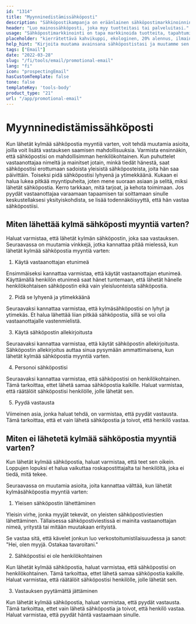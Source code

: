 ```yaml
---
id: "1314"
title: "Myynninedistämissähköposti"
description: "Sähköpostikampanja on eräänlainen sähköpostimarkkinoinnin muoto, jota käytetään tuotteiden tai palveluiden mainostamiseen. Sähköpostikampanjat lähetetään usein tilaajalistalle, ja niitä voidaan käyttää myynnin, tapahtumien tai uusien tuotteiden mainostamiseen. Sähköpostikampanjoita voidaan käyttää myös asiakassuhteiden rakentamiseen tai kanta-asiakkuuden kasvattamiseen."
header: "Luo mainossähköposti, joka myy tuotteitasi tai palveluitasi."
usage: "Sähköpostimarkkinointi on tapa markkinoida tuotteita, tapahtumia tai uusia tuotteita. Seuraava generaattori auttaa sinua suunnittelemaan ja kehittämään sähköpostimarkkinointikampanjan, joka on täysin yhteensopiva brändisi kanssa."
placeholder: "kierrätettävä kahvikuppi, ekologinen, 20% alennus, ilmainen toimitus"
help_hint: "Kirjoita muutama avainsana sähköpostistasi ja muutamme sen kampanjaviestiksi."
tags: ["Email"]
date: "2022-03-28"
slug: "/fi/tools/email/promotional-email"
lang: "fi"
icon: "prospectingEmail"
hasCustomTemplate: false
tone: false
templateKey: 'tools-body'
product_type: "21"
url: "/app/promotional-email"
---
```


# Myynninedistämissähköposti

Kun lähetät kylmää sähköpostia myyntiä varten, voit tehdä muutamia asioita, joilla voit lisätä vastauksen saamisen mahdollisuuksia. Varmista ensinnäkin, että sähköpostisi on mahdollisimman henkilökohtainen. Kun puhuttelet vastaanottajaa nimeltä ja mainitset jotain, minkä tiedät hänestä, saat sähköpostisi erottumaan sadoista yleisistä sähköposteista, joita hän saa päivittäin. Toiseksi pidä sähköpostisi lyhyenä ja ytimekkäänä. Kukaan ei halua lukea pitkää myyntipuheita, joten mene suoraan asiaan ja selitä, miksi lähetät sähköpostia. Kerro tarkkaan, mitä tarjoat, ja kehota toimimaan. Jos pyydät vastaanottajaa varaamaan tapaamisen tai soittamaan sinulle keskustellaksesi yksityiskohdista, se lisää todennäköisyyttä, että hän vastaa sähköpostiisi.

## Miten lähettää kylmä sähköposti myyntiä varten?

Haluat varmistaa, että lähetät kylmän sähköpostin, joka saa vastauksen. Seuraavassa on muutamia vinkkejä, jotka kannattaa pitää mielessä, kun lähetät kylmää sähköpostia myyntiä varten:

1. Käytä vastaanottajan etunimeä

Ensimmäiseksi kannattaa varmistaa, että käytät vastaanottajan etunimeä. Käyttämällä henkilön etunimeä saat hänet tuntemaan, että lähetät hänelle henkilökohtaisen sähköpostin eikä vain yleisluonteista sähköpostia.

2. Pidä se lyhyenä ja ytimekkäänä

Seuraavaksi kannattaa varmistaa, että kylmäsähköpostisi on lyhyt ja ytimekäs. Et halua lähettää liian pitkää sähköpostia, sillä se voi olla vastaanottajalle vastenmielistä.

3. Käytä sähköpostin allekirjoitusta

Seuraavaksi kannattaa varmistaa, että käytät sähköpostin allekirjoitusta. Sähköpostin allekirjoitus auttaa sinua pysymään ammattimaisena, kun lähetät kylmää sähköpostia myyntiä varten.

4. Personoi sähköpostisi

Seuraavaksi kannattaa varmistaa, että sähköpostisi on henkilökohtainen. Tämä tarkoittaa, ettet lähetä samaa sähköpostia kaikille. Haluat varmistaa, että räätälöit sähköpostisi henkilölle, jolle lähetät sen.

5. Pyydä vastausta

Viimeinen asia, jonka haluat tehdä, on varmistaa, että pyydät vastausta. Tämä tarkoittaa, että et vain lähetä sähköpostia ja toivot, että henkilö vastaa.

## Miten ei lähetetä kylmää sähköpostia myyntiä varten?

Kun lähetät kylmää sähköpostia, haluat varmistaa, että teet sen oikein. Loppujen lopuksi et halua vaikuttaa roskapostittajalta tai henkilöltä, joka ei tiedä, mitä tekee.

Seuraavassa on muutamia asioita, joita kannattaa välttää, kun lähetät kylmäsähköpostia myyntiä varten:

1. Yleisen sähköpostin lähettäminen

Yleisin virhe, jonka myyjät tekevät, on yleisten sähköpostiviestien lähettäminen. Tällaisessa sähköpostiviestissä ei mainita vastaanottajan nimeä, yritystä tai mitään muutakaan erityistä.

Se vastaa sitä, että kävelet jonkun luo verkostoitumistilaisuudessa ja sanot: "Hei, olen myyjä. Ostakaa tavaroitani."

2. Sähköpostisi ei ole henkilökohtainen

Kun lähetät kylmää sähköpostia, haluat varmistaa, että sähköpostisi on henkilökohtainen. Tämä tarkoittaa, ettet lähetä samaa sähköpostia kaikille. Haluat varmistaa, että räätälöit sähköpostisi henkilölle, jolle lähetät sen.

3. Vastauksen pyytämättä jättäminen

Kun lähetät kylmää sähköpostia, haluat varmistaa, että pyydät vastausta. Tämä tarkoittaa, ettet vain lähetä sähköpostia ja toivot, että henkilö vastaa. Haluat varmistaa, että pyydät häntä vastaamaan sinulle.
